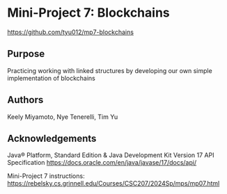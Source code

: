 # Mini-Project 7: Blockchains

https://github.com/tyu012/mp7-blockchains

## Purpose

Practicing working with linked structures by developing our own simple implementation of blockchains 

## Authors

Keely Miyamoto, Nye Tenerelli, Tim Yu

## Acknowledgements

Java® Platform, Standard Edition & Java Development Kit
Version 17 API Specification
https://docs.oracle.com/en/java/javase/17/docs/api/

Mini-Project 7 instructions:
https://rebelsky.cs.grinnell.edu/Courses/CSC207/2024Sp/mps/mp07.html